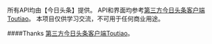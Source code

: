 所有API均由【今日头条】提供。
API和界面均参考[第三方今日头条客户端Toutiao](https://github.com/iMeiji/Toutiao)。
本项目仅供学习交流，不可用于任何商业用途。

####Thanks
[第三方今日头条客户端Toutiao](https://github.com/iMeiji/Toutiao)。
